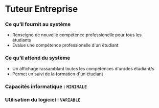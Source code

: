 # Tuteur Entreprise

### Ce qu’il fournit au système
- Renseigne de nouvelle compétence professionelle pour tous les étudiants
- Evalue une compétence professionelle d'un étudiant

### Ce qu’il attend du système
- Un affichage rassamblant toutes les compétences d'un/des étudiant/s
- Permet un suivi de la formation d'un étudiant

### Capacités informatique : ``` MINIMALE ```

### Utilisation du logiciel : ``` VARIABLE ```
